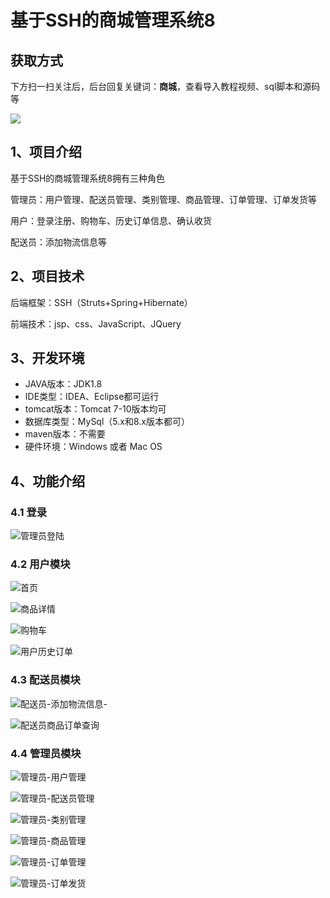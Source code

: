 # 基于SSH的商城管理系统8

## 获取方式

下方扫一扫关注后，后台回复关键词：**商城**，查看导入教程视频、sql脚本和源码等

 ![](https://www.codeshop.fun/Typora-Images/202205281253739.png)

## 1、项目介绍

基于SSH的商城管理系统8拥有三种角色

管理员：用户管理、配送员管理、类别管理、商品管理、订单管理、订单发货等

用户：登录注册、购物车、历史订单信息、确认收货

配送员：添加物流信息等


## 2、项目技术

后端框架：SSH（Struts+Spring+Hibernate）

前端技术：jsp、css、JavaScript、JQuery

## 3、开发环境

- JAVA版本：JDK1.8
- IDE类型：IDEA、Eclipse都可运行
- tomcat版本：Tomcat 7-10版本均可
- 数据库类型：MySql（5.x和8.x版本都可） 
- maven版本：不需要
- 硬件环境：Windows 或者 Mac OS


## 4、功能介绍

### 4.1 登录

![管理员登陆](https://www.codeshop.fun/Typora-Images/202208141742775.jpg)

### 4.2 用户模块

![首页](https://www.codeshop.fun/Typora-Images/202208141742632.jpg)

![商品详情](https://www.codeshop.fun/Typora-Images/202208141742259.jpg)

![购物车](https://www.codeshop.fun/Typora-Images/202208141742236.jpg)

![用户历史订单](https://www.codeshop.fun/Typora-Images/202208141742456.jpg)

### 4.3 配送员模块

![配送员-添加物流信息-](https://www.codeshop.fun/Typora-Images/202208141742215.jpg)

![配送员商品订单查询](https://www.codeshop.fun/Typora-Images/202208141742905.jpg)

### 4.4 管理员模块

![管理员-用户管理](https://www.codeshop.fun/Typora-Images/202208141742484.jpg)

![管理员-配送员管理](https://www.codeshop.fun/Typora-Images/202208141742791.jpg)

![管理员-类别管理](https://www.codeshop.fun/Typora-Images/202208141742200.jpg)

![管理员-商品管理](https://www.codeshop.fun/Typora-Images/202208141742653.jpg)

![管理员-订单管理](https://www.codeshop.fun/Typora-Images/202208141742562.jpg)

![管理员-订单发货](https://www.codeshop.fun/Typora-Images/202208141742531.jpg)

